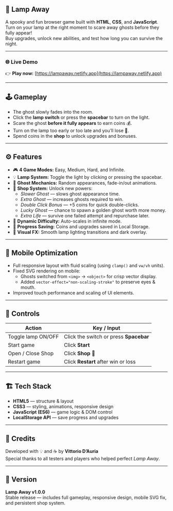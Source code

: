 ## 👻 Lamp Away

A spooky and fun browser game built with **HTML**, **CSS**, and **JavaScript**.  
Turn on your lamp at the right moment to scare away ghosts before they fully appear!  
Buy upgrades, unlock new abilities, and test how long you can survive the night.  

---

### 🌐 Live Demo  
👉 **Play now:** [https://lampaway.netlify.app](https://lampaway.netlify.app)

---

## 🕹️ Gameplay  

- The ghost slowly fades into the room.  
- Click the **lamp switch** or press the **spacebar** to turn on the light.  
- Scare the ghost **before it fully appears** to earn coins 💰.  
- Turn on the lamp too early or too late and you’ll lose 👻.  
- Spend coins in the **shop** to unlock upgrades and bonuses.  

---

## ⚙️ Features  

- 🎮 **4 Game Modes:** Easy, Medium, Hard, and Infinite.  
- 💡 **Lamp System:** Toggle the light by clicking or pressing the spacebar.  
- 👻 **Ghost Mechanics:** Random appearances, fade-in/out animations.  
- 🏪 **Shop System:** Unlock new powers:  
  - *Slower Ghost* — slows ghost appearance time.  
  - *Extra Ghost* — increases ghosts required to win.  
  - *Double Click Bonus* — +5 coins for quick double-clicks.  
  - *Lucky Ghost* — chance to spawn a golden ghost worth more money.  
  - *Extra Life* — survive one failed attempt and repurchase later.  
- 🧠 **Dynamic Difficulty:** Auto-scales in infinite mode.  
- 💾 **Progress Saving:** Coins and upgrades saved in Local Storage.  
- 🔦 **Visual FX:** Smooth lamp lighting transitions and dark overlay.  

---

## 📱 Mobile Optimization  

- Full responsive layout with fluid scaling (using `clamp()` and `vw/vh` units).  
- Fixed SVG rendering on mobile:  
  - Ghosts switched from `<img>` → `<object>` for crisp vector display.  
  - Added `vector-effect="non-scaling-stroke"` to preserve eyes & mouth.  
- Improved touch performance and scaling of UI elements.  

---

## 🧩 Controls  

| Action | Key / Input |
|--------|--------------|
| Toggle lamp ON/OFF | Click the switch or press **Spacebar** |
| Start game | Click **Start** |
| Open / Close Shop | Click **Shop 🏪** |
| Restart game | Click **Restart** after win or loss |

---

## 🏗️ Tech Stack  

- **HTML5** — structure & layout  
- **CSS3** — styling, animations, responsive design  
- **JavaScript (ES6)** — game logic & DOM control  
- **LocalStorage API** — save progress and upgrades  

---

## 🧙 Credits  

Developed with 💡 and ☕ by **Vittorio D’Auria**  
Special thanks to all testers and players who helped perfect *Lamp Away*.  

---

## 🏁 Version  

**Lamp Away v1.0.0**  
Stable release — includes full gameplay, responsive design, mobile SVG fix, and persistent shop system.  
